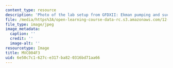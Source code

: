 ```yaml
---
content_type: resource
description: 'Photo of the lab setup from GFDXII: Ekman pumping and suction.'
file: /media/https%3A/open-learning-course-data-rc.s3.amazonaws.com/12-003-atmosphere-ocean-and-climate-dynamics-fall-2008/6e50c7c1627ce317ba820316bd71aa66_MVC004F3.jpg
file_type: image/jpeg
image_metadata:
  caption: ''
  credit: ''
  image-alt: ''
resourcetype: Image
title: MVC004F3
uid: 6e50c7c1-627c-e317-ba82-0316bd71aa66
---
```

